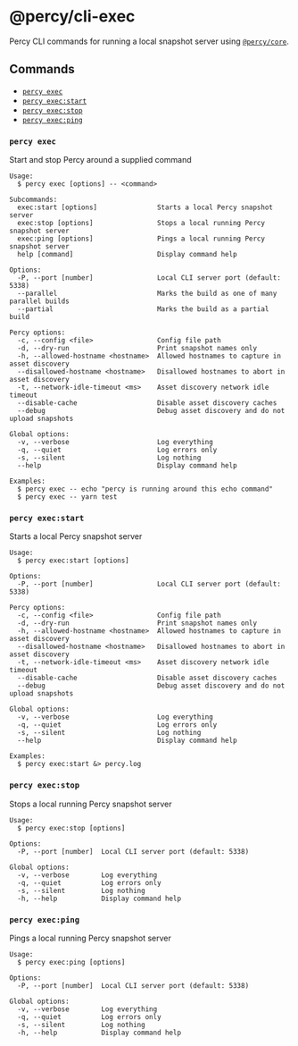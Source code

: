 # @percy/cli-exec

Percy CLI commands for running a local snapshot server using [`@percy/core`](./packages/core).

## Commands
<!-- commands -->
* [`percy exec`](#percy-exec)
* [`percy exec:start`](#percy-execstart)
* [`percy exec:stop`](#percy-execstop)
* [`percy exec:ping`](#percy-execping)

### `percy exec`

Start and stop Percy around a supplied command

```
Usage:
  $ percy exec [options] -- <command>

Subcommands:
  exec:start [options]               Starts a local Percy snapshot server
  exec:stop [options]                Stops a local running Percy snapshot server
  exec:ping [options]                Pings a local running Percy snapshot server
  help [command]                     Display command help

Options:
  -P, --port [number]                Local CLI server port (default: 5338)
  --parallel                         Marks the build as one of many parallel builds
  --partial                          Marks the build as a partial build

Percy options:
  -c, --config <file>                Config file path
  -d, --dry-run                      Print snapshot names only
  -h, --allowed-hostname <hostname>  Allowed hostnames to capture in asset discovery
  --disallowed-hostname <hostname>   Disallowed hostnames to abort in asset discovery
  -t, --network-idle-timeout <ms>    Asset discovery network idle timeout
  --disable-cache                    Disable asset discovery caches
  --debug                            Debug asset discovery and do not upload snapshots

Global options:
  -v, --verbose                      Log everything
  -q, --quiet                        Log errors only
  -s, --silent                       Log nothing
  --help                             Display command help

Examples:
  $ percy exec -- echo "percy is running around this echo command"
  $ percy exec -- yarn test
```

### `percy exec:start`

Starts a local Percy snapshot server

```
Usage:
  $ percy exec:start [options]

Options:
  -P, --port [number]                Local CLI server port (default: 5338)

Percy options:
  -c, --config <file>                Config file path
  -d, --dry-run                      Print snapshot names only
  -h, --allowed-hostname <hostname>  Allowed hostnames to capture in asset discovery
  --disallowed-hostname <hostname>   Disallowed hostnames to abort in asset discovery
  -t, --network-idle-timeout <ms>    Asset discovery network idle timeout
  --disable-cache                    Disable asset discovery caches
  --debug                            Debug asset discovery and do not upload snapshots

Global options:
  -v, --verbose                      Log everything
  -q, --quiet                        Log errors only
  -s, --silent                       Log nothing
  --help                             Display command help

Examples:
  $ percy exec:start &> percy.log
```

### `percy exec:stop`

Stops a local running Percy snapshot server

```
Usage:
  $ percy exec:stop [options]

Options:
  -P, --port [number]  Local CLI server port (default: 5338)

Global options:
  -v, --verbose        Log everything
  -q, --quiet          Log errors only
  -s, --silent         Log nothing
  -h, --help           Display command help
```

### `percy exec:ping`

Pings a local running Percy snapshot server

```
Usage:
  $ percy exec:ping [options]

Options:
  -P, --port [number]  Local CLI server port (default: 5338)

Global options:
  -v, --verbose        Log everything
  -q, --quiet          Log errors only
  -s, --silent         Log nothing
  -h, --help           Display command help
```
<!-- commandsstop -->
